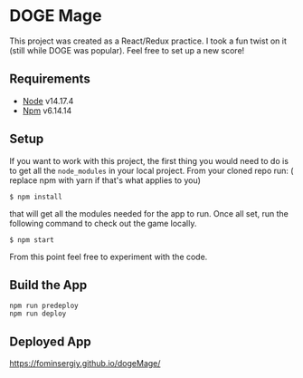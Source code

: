 # DOGE Mage

This project was created as a React/Redux practice. I took a fun twist on it (still while DOGE was popular). Feel free to set up a new score!

## Requirements
- [Node](https://nodejs.org/en/download/) v14.17.4
- [Npm](https://docs.npmjs.com/downloading-and-installing-node-js-and-npm) v6.14.14

## Setup

If you want to work with this project, the first thing you would need to do is to get all the `node_modules` in your local project. From your cloned repo run: ( replace npm with yarn if that's what applies to you)

```
$ npm install
```

that will get all the modules needed for the app to run. Once all set, run the following command to check out the game locally.

```
$ npm start
```

From this point feel free to experiment with the code.

## Build the App

```
npm run predeploy
npm run deploy
```

## Deployed App

https://fominsergiy.github.io/dogeMage/